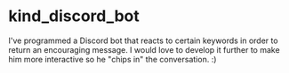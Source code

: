# kind_discord_bot
I've programmed a Discord bot that reacts to certain keywords in order to return an encouraging message. I would love to develop it further to make him more interactive so he "chips in" the conversation. :)

